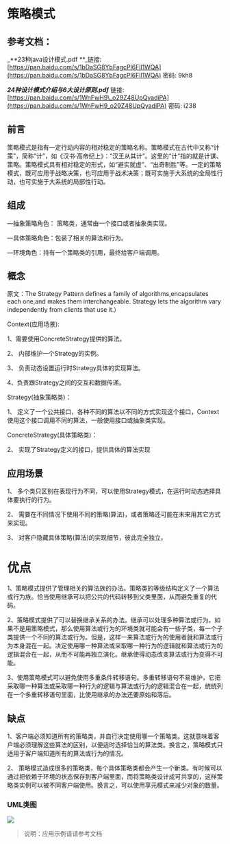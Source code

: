 # 策略模式

## 参考文档：

_**23种java设计模式.pdf   **_链接: [https://pan.baidu.com/s/1bDaSG8YbFagcPl6Fll1WQA](https://pan.baidu.com/s/1bDaSG8YbFagcPl6Fll1WQA) 密码: 9kh8

_**24种设计模式介绍与6大设计原则.pdf**_   链接: [https://pan.baidu.com/s/1WnFwH9\_o29Z48UpQyadiPA](https://pan.baidu.com/s/1WnFwH9_o29Z48UpQyadiPA) 密码: i238

## 前言

策略模式是指有一定行动内容的相对稳定的策略名称。策略模式在古代中又称“计策”，简称“计”，如《汉书·高帝纪上》：“汉王从其计”。这里的“计”指的就是计谋、策略。策略模式具有相对稳定的形式，如“避实就虚”、“出奇制胜”等。一定的策略模式，既可应用于战略决策，也可应用于战术决策；既可实施于大系统的全局性行动，也可实施于大系统的局部性行动。

## 组成

—抽象策略角色： 策略类，通常由一个接口或者抽象类实现。

—具体策略角色：包装了相关的算法和行为。

—环境角色：持有一个策略类的引用，最终给客户端调用。

## 概念

原文：The Strategy Pattern defines a family of algorithms,encapsulates each one,and makes them interchangeable. Strategy lets the algorithm vary independently from clients that use it.）

Context\(应用场景\):

1、需要使用ConcreteStrategy提供的算法。

2、 内部维护一个Strategy的实例。

3、 负责动态设置运行时Strategy具体的实现算法。

4、负责跟Strategy之间的交互和数据传递。

Strategy\(抽象策略类\)：

1、 定义了一个公共接口，各种不同的算法以不同的方式实现这个接口，Context使用这个接口调用不同的算法，一般使用接口或抽象类实现。

ConcreteStrategy\(具体策略类\)：

2、 实现了Strategy定义的接口，提供具体的算法实现

## 应用场景

1、 多个类只区别在表现行为不同，可以使用Strategy模式，在运行时动态选择具体要执行的行为。

2、 需要在不同情况下使用不同的策略\(算法\)，或者策略还可能在未来用其它方式来实现。

3、 对客户隐藏具体策略\(算法\)的实现细节，彼此完全独立。

# 优点

1、策略模式提供了管理相关的算法族的办法。策略类的等级结构定义了一个算法或行为族。恰当使用继承可以把公共的代码转移到父类里面，从而避免重复的代码。

2、策略模式提供了可以替换继承关系的办法。继承可以处理多种算法或行为。如果不是用策略模式，那么使用算法或行为的环境类就可能会有一些子类，每一个子类提供一个不同的算法或行为。但是，这样一来算法或行为的使用者就和算法或行为本身混在一起。决定使用哪一种算法或采取哪一种行为的逻辑就和算法或行为的逻辑混合在一起，从而不可能再独立演化。继承使得动态改变算法或行为变得不可能。

3、使用策略模式可以避免使用多重条件转移语句。多重转移语句不易维护，它把采取哪一种算法或采取哪一种行为的逻辑与算法或行为的逻辑混合在一起，统统列在一个多重转移语句里面，比使用继承的办法还要原始和落后。

## 缺点

1、客户端必须知道所有的策略类，并自行决定使用哪一个策略类。这就意味着客户端必须理解这些算法的区别，以便适时选择恰当的算法类。换言之，策略模式只适用于客户端知道所有的算法或行为的情况。

2、 策略模式造成很多的策略类，每个具体策略类都会产生一个新类。有时候可以通过把依赖于环境的状态保存到客户端里面，而将策略类设计成可共享的，这样策略类实例可以被不同客户端使用。换言之，可以使用享元模式来减少对象的数量。

### UML类图

![](file:///C:\Users\tony\AppData\Roaming\Tencent\Users\596807862\QQ\WinTemp\RichOle\XF3%28`D%28W@HHIV[BH5CY7H]J.png)

> 说明：应用示例请请参考文档



